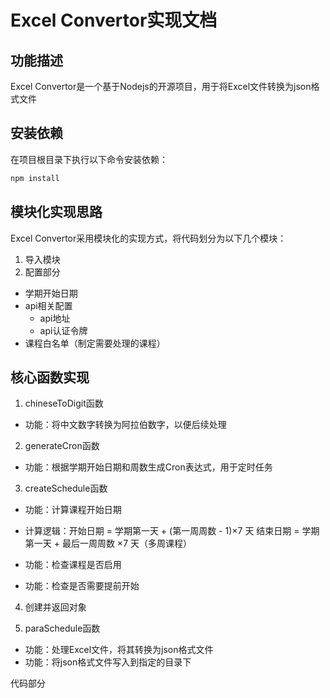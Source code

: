 # Excel Convertor实现文档

## 功能描述

Excel Convertor是一个基于Nodejs的开源项目，用于将Excel文件转换为json格式文件

## 安装依赖
在项目根目录下执行以下命令安装依赖：
```bash
npm install
```

## 模块化实现思路
Excel Convertor采用模块化的实现方式，将代码划分为以下几个模块：
1. 导入模块
2. 配置部分
 - 学期开始日期
 - api相关配置
    - api地址
    - api认证令牌
 - 课程白名单（制定需要处理的课程）


## 核心函数实现

1. chineseToDigit函数
 - 功能：将中文数字转换为阿拉伯数字，以便后续处理

2. generateCron函数
 - 功能：根据学期开始日期和周数生成Cron表达式，用于定时任务

3. createSchedule函数
 - 功能：计算课程开始日期
 - 计算逻辑：开始日期 = 学期第一天 + (第一周周数 - 1)×7 天
  结束日期 = 学期第一天 + 最后一周周数 ×7 天（多周课程）

 - 功能：检查课程是否启用
 - 功能：检查是否需要提前开始

4. 创建并返回对象


5. paraSchedule函数
 - 功能：处理Excel文件，将其转换为json格式文件
 - 功能：将json格式文件写入到指定的目录下
  
代码部分
```javascript



